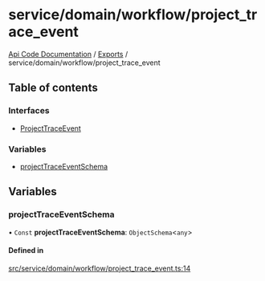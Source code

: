 # service/domain/workflow/project\_trace\_event
 
[Api Code Documentation](../README.md) / [Exports](../modules.md) / service/domain/workflow/project\_trace\_event

## Table of contents

### Interfaces

- [ProjectTraceEvent](../interfaces/service_domain_workflow_project_trace_event.ProjectTraceEvent.md)

### Variables

- [projectTraceEventSchema](service_domain_workflow_project_trace_event.md#projecttraceeventschema)

## Variables

### projectTraceEventSchema

• `Const` **projectTraceEventSchema**: `ObjectSchema`<`any`\>

#### Defined in

[src/service/domain/workflow/project_trace_event.ts:14](https://github.com/openkfw/TruBudget/blob/0804644/api/src/service/domain/workflow/project_trace_event.ts#L14)
